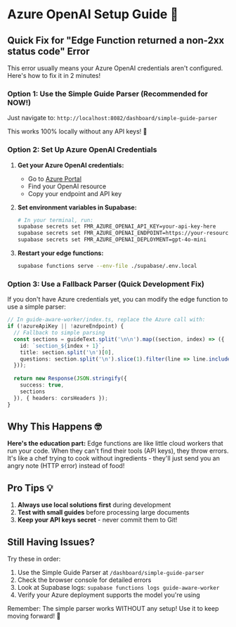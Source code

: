 # Azure OpenAI Setup Guide 🚀

## Quick Fix for "Edge Function returned a non-2xx status code" Error

This error usually means your Azure OpenAI credentials aren't configured. Here's how to fix it in 2 minutes!

### Option 1: Use the Simple Guide Parser (Recommended for NOW!)

Just navigate to: `http://localhost:8082/dashboard/simple-guide-parser`

This works 100% locally without any API keys! 🎉

### Option 2: Set Up Azure OpenAI Credentials

1. **Get your Azure OpenAI credentials:**
   - Go to [Azure Portal](https://portal.azure.com)
   - Find your OpenAI resource
   - Copy your endpoint and API key

2. **Set environment variables in Supabase:**
   ```bash
   # In your terminal, run:
   supabase secrets set FMR_AZURE_OPENAI_API_KEY=your-api-key-here
   supabase secrets set FMR_AZURE_OPENAI_ENDPOINT=https://your-resource.openai.azure.com
   supabase secrets set FMR_AZURE_OPENAI_DEPLOYMENT=gpt-4o-mini
   ```

3. **Restart your edge functions:**
   ```bash
   supabase functions serve --env-file ./supabase/.env.local
   ```

### Option 3: Use a Fallback Parser (Quick Development Fix)

If you don't have Azure credentials yet, you can modify the edge function to use a simple parser:

```typescript
// In guide-aware-worker/index.ts, replace the Azure call with:
if (!azureApiKey || !azureEndpoint) {
  // Fallback to simple parsing
  const sections = guideText.split('\n\n').map((section, index) => ({
    id: `section_${index + 1}`,
    title: section.split('\n')[0],
    questions: section.split('\n').slice(1).filter(line => line.includes('?'))
  }));
  
  return new Response(JSON.stringify({ 
    success: true, 
    sections 
  }), { headers: corsHeaders });
}
```

## Why This Happens 🤓

**Here's the education part:** Edge functions are like little cloud workers that run your code. When they can't find their tools (API keys), they throw errors. It's like a chef trying to cook without ingredients - they'll just send you an angry note (HTTP error) instead of food!

## Pro Tips 💡

1. **Always use local solutions first** during development
2. **Test with small guides** before processing large documents
3. **Keep your API keys secret** - never commit them to Git!

## Still Having Issues?

Try these in order:
1. Use the Simple Guide Parser at `/dashboard/simple-guide-parser`
2. Check the browser console for detailed errors
3. Look at Supabase logs: `supabase functions logs guide-aware-worker`
4. Verify your Azure deployment supports the model you're using

Remember: The simple parser works WITHOUT any setup! Use it to keep moving forward! 🚀